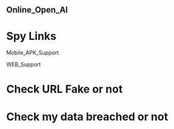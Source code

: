 ## Online_Open_AI


# Spy Links 
  Mobile_APK_Support
   
  WEB_Support
     
# Check URL Fake or not
 
# Check my data breached or not

     
    
    

